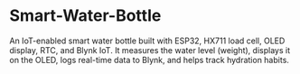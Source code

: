 # Smart-Water-Bottle
An IoT-enabled smart water bottle built with ESP32, HX711 load cell, OLED display, RTC, and Blynk IoT. It measures the water level (weight), displays it on the OLED, logs real-time data to Blynk, and helps track hydration habits.
